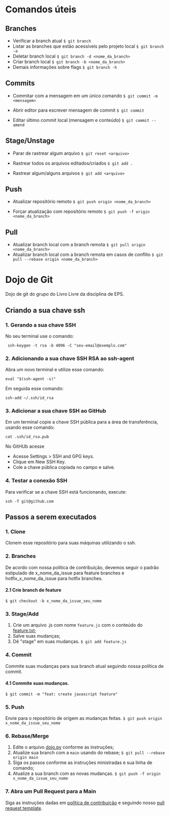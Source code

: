 # Comandos úteis
## Branches
* Verificar a branch atual
  ```$ git branch```
* Listar as branches que estão acessíveis pelo projeto local
  ```$ git branch -a```
* Deletar branch local
  ```$ git branch -d <nome_da_branch>```
* Criar branch local
  ```$ git branch -b <nome_da_branch>```
* Demais informações sobre flags
  ```$ git branch -h```
  
## Commits
* Commitar com a mensagem em um único comando
  ```$ git commit -m <mensagem>```

* Abrir editor para escrever mensagem de commit
  ```$ git commit```
  
* Editar último commit local (mensagem e conteúdo)
  ```$ git commit --amend```

## Stage/Unstage
* Parar de rastrear algum arquivo
  ```$ git reset <arquivo>```
  
* Rastrear todos os arquivos editados/criados
  ```$ git add .```
  
* Rastrear algum/alguns arquivos
  ```$ git add <arquivo>```
  
## Push
* Atualizar repositório remoto
  ```$ git push origin <nome_da_branch>```
  
* Forçar atualização com repositório remoto
  ```$ git push -f origin <nome_da_branch>```
## Pull
* Atualizar branch local com a branch remota
  ```$ git pull origin <nome_da_branch>```
* Atualizar branch local com a branch remota em casos de conflito
  ```$ git pull --rebase origin <nome_da_branch>```

# Dojo de Git
Dojo de git do grupo do Livro Livre da disciplina de EPS.

## Criando a sua chave ssh

### 1. Gerando a sua chave SSH

No seu terminal use o comando:

``` ssh-keygen -t rsa -b 4096 -C "seu-email@exemplo.com"```

### 2. Adicionando a sua chave SSH RSA ao ssh-agent

Abra um novo terminal e utilize esse comando:

```eval "$(ssh-agent -s)"```

Em seguida esse comando:

```ssh-add ~/.ssh/id_rsa```

### 3. Adicionar a sua chave SSH ao GitHub

Em um terminal copie a chave SSH pública para a área de transferência, usando esse comando:

```cat .ssh/id_rsa.pub```

No GitHUb acesse 
- Acesse Settings > SSH and GPG keys.
- Clique em New SSH Key.
- Cole a chave pública copiada no campo e salve.

### 4. Testar a conexão SSH

Para verificar se a chave SSH está funcionando, execute:

``` ssh -T git@github.com  ``` 

## Passos a serem executados

### 1. Clone
Clonem esse repositório para suas máquinas utilizando o ssh.  

### 2. Branches

De acordo com nossa política de contribuição, devemos seguir o padrão estipulado de x_nome_da_issue para feature branches e hotfix_x_nome_da_issue para hotfix branches.

#### 2.1 Crie branch de feature
```$ git checkout -b x_nome_da_issue_seu_nome```

### 3. Stage/Add
1. Crie um arquivo .js com nome `feature.js` com o conteúdo do [feature.txt](feature.txt);
2. Salve suas mudanças;
3. Dê "stage" em suas mudanças. ```$ git add feature.js```

### 4. Commit
Commite suas mudanças para sua branch atual seguindo nossa política de commit.
#### 4.1 Commite suas mudanças.
```$ git commit -m "feat: create javascript feature"```

### 5. Push
Envie para o repositório de origem as mudanças feitas.
```$ git push origin x_nome_da_issue_seu_nome```

### 6. Rebase/Merge
1. Edite o arquivo [dojo.py](dojo.py) conforme as instruções;
2. Atualize sua branch com a `main` usando do rebase; ```$ git pull --rebase origin main```
3. Siga os passos conforme as instruções ministradas e sua linha de comando;
4. Atualize a sua branch com as novas mudanças. ```$ git push -f origin x_nome_da_issue_seu_nome```

### 7. Abra um Pull Request para a Main
Siga as instruções dadas em [política de contribuição](https://github.com/fga-eps-mds/EPS-2020-2-G1/blob/main/CONTRIBUTING.md) e seguindo nosso [pull request template](https://github.com/fga-eps-mds/EPS-2020-2-G1/blob/main/.github/pull_request_template.md).
